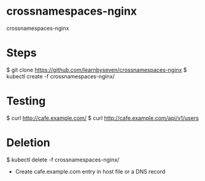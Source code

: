 # crossnamespaces-nginx
crossnamespaces-nginx


# Steps 


$ git clone https://github.com/learnbyseven/crossnamespaces-nginx
$ kubectl create -f crossnamespaces-nginx/

# Testing

$ curl http://cafe.example.com/
$ curl http://cafe.example.com/api/v1/users

# Deletion
$ kubectl delete -f crossnamespaces-nginx/


- Create cafe.example.com entry in host file or a DNS record
